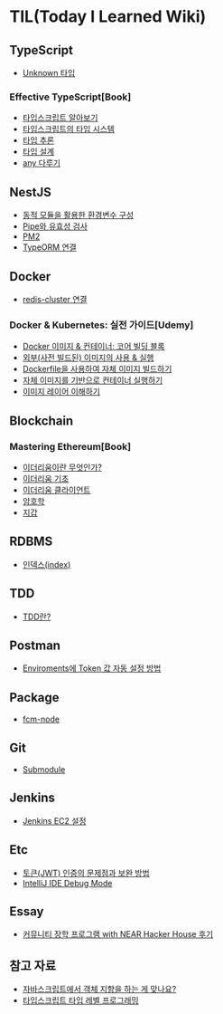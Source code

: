 # TIL(Today I Learned Wiki)

## TypeScript
- [Unknown 타입](https://github.com/ionc635/TIL/blob/main/TypeScript/Unknown%20%ED%83%80%EC%9E%85.md)

### Effective TypeScript[Book]
  - [타입스크립트 알아보기](https://github.com/ionc635/TIL/blob/main/TypeScript/Effective%20TypeScript/%ED%83%80%EC%9E%85%EC%8A%A4%ED%81%AC%EB%A6%BD%ED%8A%B8%20%EC%95%8C%EC%95%84%EB%B3%B4%EA%B8%B0.md) 
  - [타입스크립트의 타입 시스템](https://github.com/ionc635/TIL/blob/main/TypeScript/Effective%20TypeScript/%ED%83%80%EC%9E%85%EC%8A%A4%ED%81%AC%EB%A6%BD%ED%8A%B8%EC%9D%98%20%ED%83%80%EC%9E%85%20%EC%8B%9C%EC%8A%A4%ED%85%9C.md)
  - [타입 추론](https://github.com/ionc635/TIL/blob/main/TypeScript/Effective%20TypeScript/%ED%83%80%EC%9E%85%20%EC%B6%94%EB%A1%A0.md)
  - [타입 설계](https://github.com/ionc635/TIL/blob/main/TypeScript/Effective%20TypeScript/%ED%83%80%EC%9E%85%20%EC%84%A4%EA%B3%84.md)
  - [any 다루기](https://github.com/ionc635/TIL/blob/main/TypeScript/Effective%20TypeScript/any%20%EB%8B%A4%EB%A3%A8%EA%B8%B0.md)

## NestJS
- [동적 모듈을 활용한 환경변수 구성](https://github.com/ionc635/TIL/blob/main/NestJS/%EB%8F%99%EC%A0%81%20%EB%AA%A8%EB%93%88%EC%9D%84%20%ED%99%9C%EC%9A%A9%ED%95%9C%20%ED%99%98%EA%B2%BD%EB%B3%80%EC%88%98%20%EA%B5%AC%EC%84%B1.md)
- [Pipe와 유효성 검사](https://github.com/ionc635/TIL/blob/main/NestJS/Pipe%EC%99%80%20%EC%9C%A0%ED%9A%A8%EC%84%B1%20%EA%B2%80%EC%82%AC.md)
- [PM2](https://github.com/ionc635/TIL/blob/main/NestJS/PM2.md)
- [TypeORM 연결](https://github.com/ionc635/TIL/blob/main/NestJS/TypeORM%20%EC%97%B0%EA%B2%B0.md)

## Docker
  - [redis-cluster 연결](https://github.com/ionc635/TIL/blob/main/Docker/redis-cluster%20%EC%97%B0%EA%B2%B0.md)
  
### Docker & Kubernetes: 실전 가이드[Udemy]
  - [Docker 이미지 & 컨테이너: 코어 빌딩 블록](https://github.com/ionc635/TIL/blob/main/Docker/Docker%20%26%20Kubernetes:%20%EC%8B%A4%EC%A0%84%20%EA%B0%80%EC%9D%B4%EB%93%9C/Docker%20%EC%9D%B4%EB%AF%B8%EC%A7%80%20%26%20%EC%BB%A8%ED%85%8C%EC%9D%B4%EB%84%88:%20%EC%BD%94%EC%96%B4%20%EB%B9%8C%EB%94%A9%20%EB%B8%94%EB%A1%9D.md)
  - [외부(사전 빌드된) 이미지의 사용 & 실행](https://github.com/ionc635/TIL/blob/main/Docker/Docker%20%26%20Kubernetes:%20%EC%8B%A4%EC%A0%84%20%EA%B0%80%EC%9D%B4%EB%93%9C/%EC%99%B8%EB%B6%80(%EC%82%AC%EC%A0%84%20%EB%B9%8C%EB%93%9C%EB%90%9C)%20%EC%9D%B4%EB%AF%B8%EC%A7%80%EC%9D%98%20%EC%82%AC%EC%9A%A9%20%26%20%EC%8B%A4%ED%96%89.md#%EC%99%B8%EB%B6%80%EC%82%AC%EC%A0%84-%EB%B9%8C%EB%93%9C%EB%90%9C-%EC%9D%B4%EB%AF%B8%EC%A7%80%EC%9D%98-%EC%82%AC%EC%9A%A9--%EC%8B%A4%ED%96%89)
  - [Dockerfile을 사용하여 자체 이미지 빌드하기](https://github.com/ionc635/TIL/blob/main/Docker/Docker%20%26%20Kubernetes:%20%EC%8B%A4%EC%A0%84%20%EA%B0%80%EC%9D%B4%EB%93%9C/Dockerfile%EC%9D%84%20%EC%82%AC%EC%9A%A9%ED%95%98%EC%97%AC%20%EC%9E%90%EC%B2%B4%20%EC%9D%B4%EB%AF%B8%EC%A7%80%20%EB%B9%8C%EB%93%9C%ED%95%98%EA%B8%B0.md)
  - [자체 이미지를 기반으로 컨테이너 실행하기](https://github.com/ionc635/TIL/blob/main/Docker/Docker%20%26%20Kubernetes:%20%EC%8B%A4%EC%A0%84%20%EA%B0%80%EC%9D%B4%EB%93%9C/%EC%9E%90%EC%B2%B4%20%EC%9D%B4%EB%AF%B8%EC%A7%80%EB%A5%BC%20%EA%B8%B0%EB%B0%98%EC%9C%BC%EB%A1%9C%20%EC%BB%A8%ED%85%8C%EC%9D%B4%EB%84%88%20%EC%8B%A4%ED%96%89%ED%95%98%EA%B8%B0.md)
  - [이미지 레이어 이해하기](https://github.com/ionc635/TIL/blob/main/Docker/Docker%20%26%20Kubernetes:%20%EC%8B%A4%EC%A0%84%20%EA%B0%80%EC%9D%B4%EB%93%9C/%EC%9D%B4%EB%AF%B8%EC%A7%80%20%EB%A0%88%EC%9D%B4%EC%96%B4%20%EC%9D%B4%ED%95%B4%ED%95%98%EA%B8%B0.md)
  
## Blockchain
  
### Mastering Ethereum[Book]
 - [이더리움이란 무엇인가?](https://github.com/ionc635/TIL/blob/main/Blockchain/Mastering%20Ethereum/%EC%9D%B4%EB%8D%94%EB%A6%AC%EC%9B%80%EC%9D%B4%EB%9E%80%20%EB%AC%B4%EC%97%87%EC%9D%B8%EA%B0%80%3F.md)
 - [이더리움 기초](https://github.com/ionc635/TIL/blob/main/Blockchain/Mastering%20Ethereum/%EC%9D%B4%EB%8D%94%EB%A6%AC%EC%9B%80%20%EA%B8%B0%EC%B4%88.md)
 - [이더리움 클라이언트](https://github.com/ionc635/TIL/blob/main/Blockchain/Mastering%20Ethereum/%EC%9D%B4%EB%8D%94%EB%A6%AC%EC%9B%80%20%ED%81%B4%EB%9D%BC%EC%9D%B4%EC%96%B8%ED%8A%B8.md)
 - [암호학](https://github.com/ionc635/TIL/blob/main/Blockchain/Mastering%20Ethereum/%EC%95%94%ED%98%B8%ED%95%99.md)
 - [지갑](https://github.com/ionc635/TIL/blob/main/Blockchain/Mastering%20Ethereum/%EC%A7%80%EA%B0%91.md)

## RDBMS
  - [인덱스(index)](https://github.com/ionc635/TIL/blob/main/RDBMS/Index(%EC%9D%B8%EB%8D%B1%EC%8A%A4).md)

## TDD
  - [TDD란?](https://github.com/ionc635/TIL/blob/main/TDD/TDD%EB%9E%80%3F.md)   
  
## Postman
- [Enviroments에 Token 값 자동 설정 방법](https://github.com/ionc635/TIL/blob/main/Postman/Enviroments%EC%97%90%20Token%20%EA%B0%92%20%EC%9E%90%EB%8F%99%20%EC%84%A4%EC%A0%95%20%EB%B0%A9%EB%B2%95.md)

## Package
- [fcm-node](https://github.com/ionc635/TIL/blob/main/Package/fcm-node.md)

## Git
- [Submodule](https://github.com/ionc635/TIL/blob/main/Git/Submodule.md)

## Jenkins
- [Jenkins EC2 설정](https://github.com/ionc635/TIL/blob/main/Jenkins/Jenkins%20EC2%20%EC%84%A4%EC%A0%95.md)

## Etc
- [토큰(JWT) 인증의 문제점과 보완 방법](https://github.com/ionc635/TIL/blob/main/Etc/%ED%86%A0%ED%81%B0(JWT)%20%EC%9D%B8%EC%A6%9D%EC%9D%98%20%EB%AC%B8%EC%A0%9C%EC%A0%90%EA%B3%BC%20%EB%B3%B4%EC%99%84%20%EB%B0%A9%EB%B2%95.md)
- [IntelliJ IDE Debug Mode](https://github.com/ionc635/TIL/blob/main/Etc/IntelliJ%20IDE%20Debug%20Mode.md)

## Essay
- [커뮤니티 장학 프로그램 with NEAR Hacker House 후기](https://github.com/ionc635/TIL/blob/main/Essay/%EC%BB%A4%EB%AE%A4%EB%8B%88%ED%8B%B0%20%EC%9E%A5%ED%95%99%20%ED%94%84%EB%A1%9C%EA%B7%B8%EB%9E%A8%20with%20NEAR%20Hacker%20House%20%ED%9B%84%EA%B8%B0.md)

## 참고 자료
- [자바스크립트에서 객체 지향을 하는 게 맞나요?](https://yozm.wishket.com/magazine/detail/1396/)
- [타입스크립트 타입 레벨 프로그래밍](https://velog.io/@gomjellie/You-dont-know-type)
